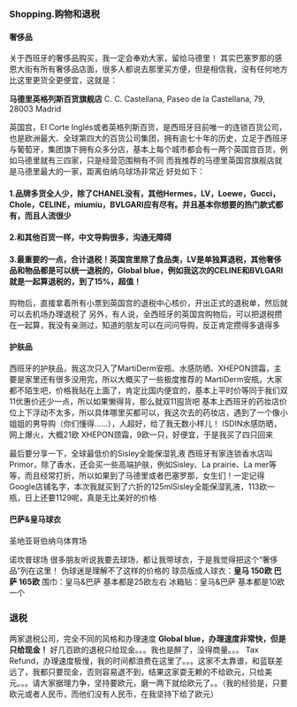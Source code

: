 ### Shopping.购物和退税

#### 奢侈品

关于西班牙的奢侈品购买，我一定会奉劝大家，留给马德里！
其实巴塞罗那的感恩大街有所有奢侈品店面，很多人都说去那里买方便，但是相信我，没有任何地方比这里更货全更便宜，这就是：

**马德里英格列斯百货旗舰店**
C. C. Castellana, Paseo de la Castellana, 79, 28003 Madrid

英国宫，El Corte Inglés或者英格列斯百货，是西班牙目前唯一的连锁百货公司，也是欧洲最大、全球第四大的百货公司集团，拥有逾七十年的历史，立足于西班牙与葡萄牙，集团旗下拥有众多分店，基本上每个城市都会有一两个英国宫百货，例如马德里就有三四家，只是经营范围稍有不同
而我推荐的马德里英国宫旗舰店就是马德里最大的一家，距离伯纳乌球场非常近
好处如下：

#### 1.品牌多货全人少，除了CHANEL没有，其他Hermes，LV，Loewe，Gucci，Chole，CELINE，miumiu，BVLGARI应有尽有。并且基本你想要的热门款式都有，而且人流很少
#### 2.和其他百货一样，中文导购很多，沟通无障碍
#### 3.最重要的一点，合计退税！英国宫里除了食品类，LV是单独算退税，其他奢侈品和物品都是可以统一退税的，Global blue，例如我这次的CELINE和BVLGARI就是一起算退税的，到了15%，超值！
购物后，直接拿着所有小票到英国宫的退税中心核价，开出正式的退税单，然后就可以去机场办理退税了
另外，有人说，全西班牙的英国宫购物后，可以把退税攒在一起算，我没有亲测过，知道的朋友可以在问问导购，反正肯定攒得多退得多

#### 护肤品


西班牙的护肤品，我这次只入了MartiDerm安瓶、水感防晒、XHEPON颈霜，主要是家里还有很多没用完，所以大概买了一些极度推荐的
MartiDerm安瓶，大家都不陌生吧，价格我贴在上面了，肯定比国内便宜的，基本上平时价等同于我们双11优惠价还少一点，所以如果懒得背，那么就双11囤货吧
基本上西班牙的药妆店价位上下浮动不太多，所以具体哪里买都可以，我这次去的药妆店，遇到了一个像小姐姐的男导购（你们懂得……），人超好，给了我无数小样儿！
ISDIN水感防晒，网上爆火，大概21欧
XHEPON颈霜，9欧一只，好便宜，于是我买了四只回来


最后要分享一下，全球最低价的Sisley全能保湿乳液
西班牙有家连锁香水店叫Primor，除了香水，还会买一些高端护肤，例如Sisley、La prairie、La mer等等，而且经常打折，所以如果到了马德里或者巴塞罗那，女生们！一定记得Google店铺名字，本次我就买到了六折的125mlSisley全能保湿乳液，113欧一瓶，日上还要1129呢，真是无比美好的价格



#### 巴萨&皇马球衣

圣地亚哥伯纳乌体育场

诺坎普球场
很多朋友听说我要去球场，都让我带球衣，于是我觉得把这个“奢侈品”列在这里！
伪球迷是理解不了这样的价格的
球员版成人球衣：**皇马 150欧 巴萨 165欧**
围巾：皇马&巴萨 基本都是25欧左右
冰箱贴：皇马&巴萨 基本都是10欧一个

### 退税

两家退税公司，完全不同的风格和办理速度
**Global blue，办理速度非常快，但是只给现金！** 好几百欧的退税只给现金。。。我也是醉了，没得商量。。。
Tax Refund，办理速度极慢，我的时间都浪费在这里了。。。这家不太靠谱，和蓝联差远了，我都只要现金，否则容易退不到，结果这家耍无赖的不给欧元，只给美元。。。请大家据理力争，坚持要欧元，磨一两下就给欧元了。。（我的经验是，只要欧元或者人民币，而他们没有人民币，在我坚持下给了欧元）
 

